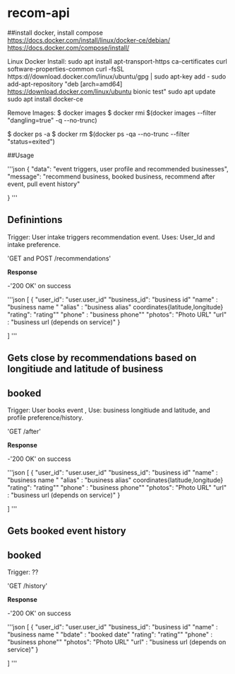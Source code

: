 # recom-api


##install docker, install compose
https://docs.docker.com/install/linux/docker-ce/debian/
https://docs.docker.com/compose/install/

Linux Docker Install:
sudo apt install apt-transport-https ca-certificates curl software-properties-common
curl -fsSL https:d//download.docker.com/linux/ubuntu/gpg | sudo apt-key add -
sudo add-apt-repository "deb [arch=amd64] https://download.docker.com/linux/ubuntu bionic test"
sudo apt update
sudo apt install docker-ce

Remove Images:
$ docker images
$ docker rmi $(docker images --filter "dangling=true" -q --no-trunc)

$ docker ps -a
$ docker rm $(docker ps -qa --no-trunc --filter "status=exited")


##Usage

'''json
{
    "data": "event triggers, user profile and recommended businesses",
    "message": "recommend business, booked business, recommend after event, pull event history"

}
'''

## Definintions


Trigger: User intake triggers recommendation event. Uses: User_Id and intake preference.

'GET and POST /recommendations'

**Response**

-'200 OK' on success

'''json
[
    {
        "user_id": "user.user_id"
        "business_id": "business id"
        "name" : "business name "
        "alias" : "business alias"
         coordinates{latitude,longitude}
        "rating": "rating""
        "phone" : "business  phone""
        "photos": "Photo URL"
        "url" : "business url (depends on service)"
    }
    
]
'''

## Gets close by recommendations based on longitiude and latitude of business
## booked

Trigger: User books event , Use: business longitiude and latitude, and profile preference/history.


'GET /after'

**Response**

-'200 OK' on success

'''json
[
    {
        "user_id": "user.user_id"
        "business_id": "business id"
        "name" : "business name "
        "alias" : "business alias"
         coordinates{latitude,longitude}
        "rating": "rating""
        "phone" : "business  phone""
        "photos": "Photo URL"
        "url" : "business url (depends on service)"
    }
    
]
'''

## Gets booked event history
## booked

Trigger: ??


'GET /history'

**Response**

-'200 OK' on success

'''json
[
    {
        "user_id": "user.user_id"
        "business_id": "business id"
        "name" : "business name "
        "bdate" : "booked date"
        "rating": "rating""
        "phone" : "business  phone""
        "photos": "Photo URL"
        "url" : "business url (depends on service)"
    }
    
]
'''